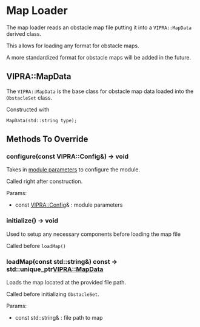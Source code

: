 # Map Loader

The map loader reads an obstacle map file putting it into a `VIPRA::MapData` derived class.

This allows for loading any format for obstacle maps.

A more standardized format for obstacle maps will be added in the future.

## VIPRA::MapData

The `VIPRA::MapData` is the base class for obstacle map data loaded into the `ObstacleSet` class.

Constructed with
```
MapData(std::string type);
```


## Methods To Override

### configure(const VIPRA::Config&) -> void

Takes in [module parameters](Parameters.md) to configure the module.

Called right after construction.

Params:
- const [VIPRA::Config](Parameters.md)& : module parameters

### initialize() -> void

Used to setup any necessary components before loading the map file

Called before `loadMap()`

### loadMap(const std::string&) const -> std::unique_ptr<VIPRA::MapData>

Loads the map located at the provided file path.

Called before initializing `ObstacleSet`.

Params:
- const std::string& : file path to map